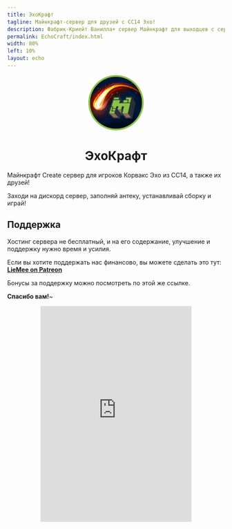 ```yaml
---
title: ЭхоКрафт
tagline: Майнкрафт-сервер для друзей с СС14 Эхо!
description: Фабрик-Криейт Ванилла+ сервер Майнкрафт для выходцев с сервера Эхо из Космической Станции 14! Сервер открыт для адекватных и позитивных игроков. Зови друзей!
permalink: EchoCraft/index.html
width: 80%
left: 10%
layout: echo
---
```


<div align="center"><img src="./art/logo.png" width="128px" height="128px" alt="EchoCraft"></div>

<h1 align="center"><b>ЭхоКрафт</b></h1>

Майнкрафт Create сервер для игроков Корвакс Эхо из СС14, а также их друзей!

Заходи на дискорд сервер, заполняй антеку, устанавливай сборку и играй!

## Поддержка

Хостинг сервера не бесплатный, и на его содержание, улучшение и поддержку нужно время и усилия.

Если вы хотите поддержать нас финансово, вы можете сделать это тут: [**LieMee on Patreon**](https://patreon.com/LieMee?utm_medium=unknown&utm_source=join_link&utm_campaign=creatorshare_creator&utm_content=copyLink)

Бонусы за поддержку можно посмотреть по этой же ссылке.

**Спасибо вам!**~

<div align="center"><iframe src="https://discord.com/widget?id=1391423406578340033&theme=dark" width="350" height="500" allowtransparency="true" frameborder="0" sandbox="allow-popups allow-popups-to-escape-sandbox allow-same-origin allow-scripts"></iframe></div>
